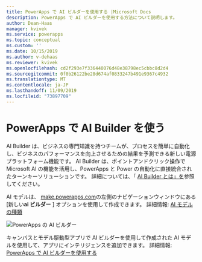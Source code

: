 ```yaml
---
title: PowerApps で AI ビルダーを使用する |Microsoft Docs
description: PowerApps で AI ビルダーを使用する方法について説明します。
author: Dean-Haas
manager: kvivek
ms.service: powerapps
ms.topic: conceptual
ms.custom: ''
ms.date: 10/15/2019
ms.author: v-dehaas
ms.reviewer: kvivek
ms.openlocfilehash: cd2f293e7f336440076d48e38798ec5cbbc8d2d4
ms.sourcegitcommit: 0f0b26122be28d674af0833247b491e9367c4932
ms.translationtype: MT
ms.contentlocale: ja-JP
ms.lasthandoff: 11/09/2019
ms.locfileid: "73897709"
---
```

# <a name="use-ai-builder-in-powerapps"></a>PowerApps で AI Builder を使う

AI Builder は、ビジネスの専門知識を持つチームが、プロセスを簡単に自動化し、ビジネスのパフォーマンスを向上させるための結果を予測できる新しい電源プラットフォーム機能です。 AI Builder は、ポイントアンドクリック操作で Microsoft AI の機能を活用し、PowerApps と Power の自動化に直接統合されたターンキーソリューションです。 詳細については、「 [AI Builder とは」を](/ai-builder/)参照してください。

AI モデルは、 [make.powerapps.com](https://make.powerapps.com)の左側のナビゲーションウィンドウにある [新しい**ai ビルダー** ] オプションを使用して作成できます。 詳細情報: [AI モデルの種類](/ai-builder/model-types)

![PowerApps の AI ビルダー](media/ai-builder.png "PowerApps の AI ビルダー")

キャンバスとモデル駆動型アプリで AI ビルダーを使用して作成された AI モデルを使用して、アプリにインテリジェンスを追加できます。 詳細情報: [PowerApps で AI ビルダーを使用する](/ai-builder/use-in-powerapps-overview)
